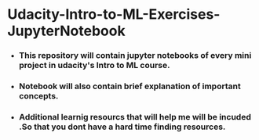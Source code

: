 # Udacity-Intro-to-ML-Exercises-JupyterNotebook

*  ### This repository will contain jupyter notebooks of every mini project in udacity's Intro to ML course.
* ### Notebook will also contain brief explanation of important concepts. 
* ### Additional learnig resourcs that will help me will be incuded .So that you dont have a hard time finding resources.
